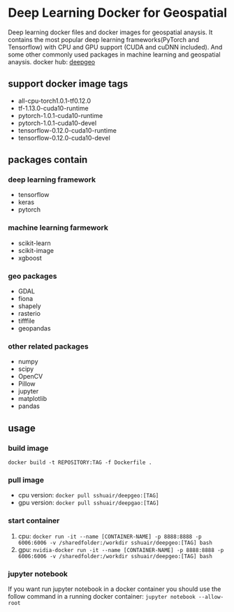 # Deep Learning Docker for Geospatial
Deep learning docker files and docker images for geospatial anaysis. It contains the most popular deep learning frameworks(PyTorch and Tensorflow) with CPU and GPU support (CUDA and cuDNN included). And some other commonly used packages in machine learning and geospatial anaysis.
docker hub: [deepgeo](https://hub.docker.com/r/sshuair/deepgeo/)

## support docker image tags
- all-cpu-torch1.0.1-tf0.12.0
- tf-1.13.0-cuda10-runtime
- pytorch-1.0.1-cuda10-runtime
- pytorch-1.0.1-cuda10-devel
- tensorflow-0.12.0-cuda10-runtime
- tensorflow-0.12.0-cuda10-devel

## packages contain
### deep learning framework
- tensorflow
- keras
- pytorch

### machine learning farmework
- scikit-learn
- scikit-image
- xgboost

### geo packages
- GDAL
- fiona
- shapely
- rasterio
- tifffile
- geopandas

### other related packages
- numpy
- scipy
- OpenCV
- Pillow
- jupyter
- matplotlib
- pandas

## usage
### build image

`docker build -t REPOSITORY:TAG -f Dockerfile .`

### pull image

- cpu version: `docker pull sshuair/deepgeo:[TAG]`
- gpu version: `docker pull sshuair/deepgao:[TAG]`

### start container
1. cpu: `docker run -it --name [CONTAINER-NAME] -p 8888:8888 -p 6006:6006 -v /sharedfolder:/workdir sshuair/deepgeo:[TAG] bash`
2. gpu: `nvidia-docker run -it --name [CONTAINER-NAME] -p 8888:8888 -p 6006:6006 -v /sharedfolder:/workdir sshuair/deepgeo:[TAG] bash`


### jupyter notebook
If you want run jupyter notebook in a docker container you should use the follow command in a running docker container:
`jupyter notebook --allow-root`

